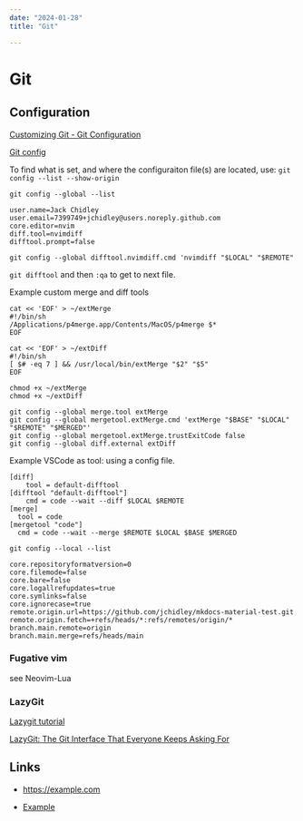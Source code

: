 ```yaml
---
date: "2024-01-28"
title: "Git"

---
```

<!-- markdownlint-disable MD025 -->
# Git
<!-- markdownlint-enable MD025 -->

## Configuration

[Customizing Git - Git Configuration](https://git-scm.com/book/en/v2/Customizing-Git-Git-Configuration)

[Git config](https://www.atlassian.com/git/tutorials/setting-up-a-repository/git-config)

To find what is set, and where the configuraiton file(s) are located, use:
`git config --list --show-origin`

`git config --global --list`

```text
user.name=Jack Chidley
user.email=7399749+jchidley@users.noreply.github.com
core.editor=nvim
diff.tool=nvimdiff
difftool.prompt=false
```

```shell
git config --global difftool.nvimdiff.cmd 'nvimdiff "$LOCAL" "$REMOTE"
```

`git difftool` and then `:qa` to get to next file.

Example custom merge and diff tools

```shell
cat << 'EOF' > ~/extMerge
#!/bin/sh
/Applications/p4merge.app/Contents/MacOS/p4merge $*
EOF

cat << 'EOF' > ~/extDiff
#!/bin/sh
[ $# -eq 7 ] && /usr/local/bin/extMerge "$2" "$5"
EOF

chmod +x ~/extMerge
chmod +x ~/extDiff

git config --global merge.tool extMerge
git config --global mergetool.extMerge.cmd 'extMerge "$BASE" "$LOCAL" "$REMOTE" "$MERGED"'
git config --global mergetool.extMerge.trustExitCode false
git config --global diff.external extDiff
```

Example VSCode as tool: using a config file.

```text
[diff]
    tool = default-difftool
[difftool "default-difftool"]
    cmd = code --wait --diff $LOCAL $REMOTE
[merge]
  tool = code
[mergetool "code"]
  cmd = code --wait --merge $REMOTE $LOCAL $BASE $MERGED
```

`git config --local --list`

```text
core.repositoryformatversion=0
core.filemode=false
core.bare=false
core.logallrefupdates=true
core.symlinks=false
core.ignorecase=true
remote.origin.url=https://github.com/jchidley/mkdocs-material-test.git
remote.origin.fetch=+refs/heads/*:refs/remotes/origin/*
branch.main.remote=origin
branch.main.merge=refs/heads/main
```
### Fugative vim

see Neovim-Lua

### LazyGit

[Lazygit tutorial](https://www.youtube.com/watch?v=TLNdwvIFoCg)

[LazyGit: The Git Interface That Everyone Keeps Asking For](https://www.youtube.com/watch?v=uXv4poPOdvM)

## Links

<!-- markdownlint-disable MD034 -->
* https://example.com
<!-- markdownlint-enable MD034 -->
* [Example](https://example.com)
